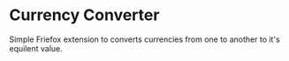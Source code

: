 # Currency Converter
Simple Friefox extension to converts currencies from one to another to it's equilent value.
